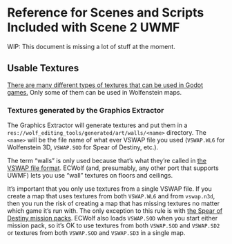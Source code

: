 # Reference for Scenes and Scripts Included with Scene 2 UWMF

WIP: This document is missing a lot of stuff at the moment.

## Usable Textures

[There are many different types of textures that can be used in Godot
games.](https://docs.godotengine.org/en/3.4/classes/class_texture.html)
Only some of them can be used in Wolfenstein maps.

### Textures generated by the Graphics Extractor

The Graphics Extractor will generate textures and put them in a
`res://wolf_editing_tools/generated/art/walls/<name>` directory. The `<name>`
will be the file name of what ever VSWAP file you used (`VSWAP.WL6` for
Wolfenstein 3D, `VSWAP.SOD` for Spear of Destiny, etc.).

The term “walls” is only used because that’s what they’re called in [the VSWAP
file format](https://vpoupet.github.io/wolfenstein/docs/files#vswapwl6). ECWolf
(and, presumably, any other port that supports UWMF) lets you use “wall”
textures on floors and ceilings.

It’s important that you only use textures from a single VSWAP file. If you
create a map that uses textures from both `VSWAP.WL6` and from `vswap.n3d`, then
you run the risk of creating a map that has missing textures no matter which
game it’s run with. The only exception to this rule is with [the Spear of
Destiny mission packs](https://wolfenstein.fandom.com/wiki/Spear_of_Destiny_mission_packs).
ECWolf also loads `VSWAP.SOD` when you start either mission pack, so it’s OK to
use textures from both `VSWAP.SOD` and `VSWAP.SD2` or textures from both
`VSWAP.SOD` and `VSWAP.SD3` in a single map.
